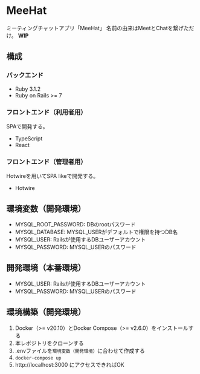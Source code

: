 # MeeHat
ミーティングチャットアプリ「MeeHat」
名前の由来はMeetとChatを繋げただけ。
**WIP**

## 構成
### バックエンド
- Ruby 3.1.2
- Ruby on Rails >= 7
### フロントエンド（利用者用）
SPAで開発する。
- TypeScript
- React
### フロントエンド（管理者用）
Hotwireを用いてSPA likeで開発する。
- Hotwire

## 環境変数（開発環境）
- MYSQL_ROOT_PASSWORD: DBのrootパスワード
- MYSQL_DATABASE: MYSQL_USERがデフォルトで権限を持つDB名
- MYSQL_USER: Railsが使用するDBユーザーアカウント
- MYSQL_PASSWORD: MYSQL_USERのパスワード

## 開発環境（本番環境）
- MYSQL_USER: Railsが使用するDBユーザーアカウント
- MYSQL_PASSWORD: MYSQL_USERのパスワード

## 環境構築（開発環境）
1. Docker（>= v20.10）とDocker Compose（>= v2.6.0）をインストールする
2. 本レポジトリをクローンする
3. .envファイルを`環境変数（開発環境）`に合わせて作成する
4. `docker-compose up`
5. http://localhost:3000 にアクセスできればOK
